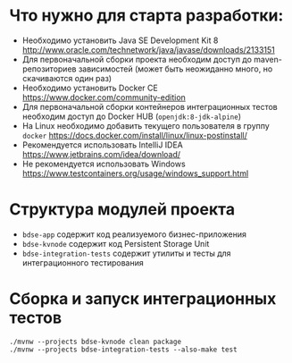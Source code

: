 # Что нужно для старта разработки:
- Необходимо установить Java SE Development Kit 8 <http://www.oracle.com/technetwork/java/javase/downloads/2133151>
- Для первоначальной сборки проекта необходим доступ до maven-репозиториев зависимостей (может быть неожиданно много,
 но скачиваются один раз)
- Необходимо установить Docker CE <https://www.docker.com/community-edition>
- Для первоначальной сборки контейнеров интеграционных тестов необходим доступ до Docker HUB (`openjdk:8-jdk-alpine`)
- На Linux необходимо добавить текущего пользователя в группу `docker` <https://docs.docker.com/install/linux/linux-postinstall/>
- Рекомендуется использовать IntelliJ IDEA <https://www.jetbrains.com/idea/download/>
- Не рекомендуется использовать Windows <https://www.testcontainers.org/usage/windows_support.html>

# Структура модулей проекта
- `bdse-app` содержит код реализуемого бизнес-приложения
- `bdse-kvnode` содержит код Persistent Storage Unit
- `bdse-integration-tests` содержит утилиты и тесты для интеграционного тестирования

# Сборка и запуск интеграционных тестов
```
./mvnw --projects bdse-kvnode clean package
./mvnw --projects bdse-integration-tests --also-make test
```
